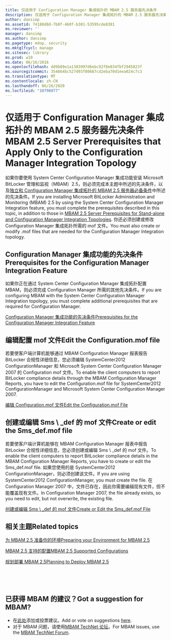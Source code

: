 ```yaml
---
title: 仅适用于 Configuration Manager 集成拓扑的 MBAM 2.5 服务器先决条件
description: 仅适用于 Configuration Manager 集成拓扑的 MBAM 2.5 服务器先决条件
author: dansimp
ms.assetid: 74180d8d-7b0f-460f-b301-53595cde8381
ms.reviewer: ''
manager: dansimp
ms.author: dansimp
ms.pagetype: mdop, security
ms.mktglfcycl: manage
ms.sitesec: library
ms.prod: w10
ms.date: 06/16/2016
ms.openlocfilehash: dd9b89e1a1383997d6ebc92f8e034fbf2945823f
ms.sourcegitcommit: 354664bc527d93f80687cd2eba70d1eea024c7c3
ms.translationtype: MT
ms.contentlocale: zh-CN
ms.lasthandoff: 06/26/2020
ms.locfileid: "10798077"
---
```

# <span data-ttu-id="78c13-103">仅适用于 Configuration Manager 集成拓扑的 MBAM 2.5 服务器先决条件</span><span class="sxs-lookup"><span data-stu-id="78c13-103">MBAM 2.5 Server Prerequisites that Apply Only to the Configuration Manager Integration Topology</span></span>


<span data-ttu-id="78c13-104">如果你要使用 System Center Configuration Manager 集成功能安装 Microsoft BitLocker 管理和监视（MBAM）2.5，则必须完成本主题中所述的先决条件，以及[独立和 Configuration Manager 集成拓扑的 MBAM 2.5 服务器必备条件](mbam-25-server-prerequisites-for-stand-alone-and-configuration-manager-integration-topologies.md)中所述的先决条件。</span><span class="sxs-lookup"><span data-stu-id="78c13-104">If you are installing Microsoft BitLocker Administration and Monitoring (MBAM) 2.5 by using the System Center Configuration Manager Integration feature, you must complete the prerequisites described in this topic, in addition to those in [MBAM 2.5 Server Prerequisites for Stand-alone and Configuration Manager Integration Topologies](mbam-25-server-prerequisites-for-stand-alone-and-configuration-manager-integration-topologies.md).</span></span> <span data-ttu-id="78c13-105">你还必须创建或修改 Configuration Manager 集成拓扑所需的 mof 文件。</span><span class="sxs-lookup"><span data-stu-id="78c13-105">You must also create or modify .mof files that are needed for the Configuration Manager Integration topology.</span></span>

## <span data-ttu-id="78c13-106">Configuration Manager 集成功能的先决条件</span><span class="sxs-lookup"><span data-stu-id="78c13-106">Prerequisites for the Configuration Manager Integration Feature</span></span>


<span data-ttu-id="78c13-107">如果你正在通过 System Center Configuration Manager 集成拓扑配置 MBAM，则必须完成 Configuration Manager 所需的其他先决条件。</span><span class="sxs-lookup"><span data-stu-id="78c13-107">If you are configuring MBAM with the System Center Configuration Manager Integration topology, you must complete additional prerequisites that are required for Configuration Manager.</span></span>

[<span data-ttu-id="78c13-108">Configuration Manager 集成功能的先决条件</span><span class="sxs-lookup"><span data-stu-id="78c13-108">Prerequisites for the Configuration Manager Integration Feature</span></span>](prerequisites-for-the-configuration-manager-integration-feature.md)

## <span data-ttu-id="78c13-109">编辑配置 mof 文件</span><span class="sxs-lookup"><span data-stu-id="78c13-109">Edit the Configuration.mof file</span></span>


<span data-ttu-id="78c13-110">若要使客户端计算机能够通过 MBAM Configuration Manager 报表报告 BitLocker 合规性详细信息，您必须编辑 SystemCenter2012 ConfigurationManager 和 Microsoft System Center Configuration Manager 2007 的 Configuration mof 文件。</span><span class="sxs-lookup"><span data-stu-id="78c13-110">To enable the client computers to report BitLocker compliance details through the MBAM Configuration Manager Reports, you have to edit the Configuration.mof file for SystemCenter2012 ConfigurationManager and Microsoft System Center Configuration Manager 2007.</span></span>

[<span data-ttu-id="78c13-111">编辑 Configuration.mof 文件</span><span class="sxs-lookup"><span data-stu-id="78c13-111">Edit the Configuration.mof File</span></span>](edit-the-configurationmof-file-mbam-25.md)

## <a href="" id="create-or-edit-the-sms-def-mof-file"></a><span data-ttu-id="78c13-112">创建或编辑 Sms \ _def 的 mof 文件</span><span class="sxs-lookup"><span data-stu-id="78c13-112">Create or edit the Sms\_def.mof file</span></span>


<span data-ttu-id="78c13-113">若要使客户端计算机能够在 MBAM Configuration Manager 报表中报告 BitLocker 合规性详细信息，您必须创建或编辑 Sms \ _def 的 mof 文件。</span><span class="sxs-lookup"><span data-stu-id="78c13-113">To enable the client computers to report BitLocker compliance details in the MBAM Configuration Manager Reports, you have to create or edit the Sms\_def.mof file.</span></span> <span data-ttu-id="78c13-114">如果您使用的是 SystemCenter2012 ConfigurationManager，则必须创建该文件。</span><span class="sxs-lookup"><span data-stu-id="78c13-114">If you are using SystemCenter2012 ConfigurationManager, you must create the file.</span></span> <span data-ttu-id="78c13-115">在 Configuration Manager 2007 中，文件已存在，因此你需要编辑现有文件，但不能覆盖现有文件。</span><span class="sxs-lookup"><span data-stu-id="78c13-115">In Configuration Manager 2007, the file already exists, so you need to edit, but not overwrite, the existing file.</span></span>

[<span data-ttu-id="78c13-116">创建或编辑 Sms \ _def 的 mof 文件</span><span class="sxs-lookup"><span data-stu-id="78c13-116">Create or Edit the Sms\_def.mof File</span></span>](create-or-edit-the-sms-defmof-file-mbam-25.md)


## <span data-ttu-id="78c13-117">相关主题</span><span class="sxs-lookup"><span data-stu-id="78c13-117">Related topics</span></span>


[<span data-ttu-id="78c13-118">为 MBAM 2.5 准备你的环境</span><span class="sxs-lookup"><span data-stu-id="78c13-118">Preparing your Environment for MBAM 2.5</span></span>](preparing-your-environment-for-mbam-25.md)

[<span data-ttu-id="78c13-119">MBAM 2.5 支持的配置</span><span class="sxs-lookup"><span data-stu-id="78c13-119">MBAM 2.5 Supported Configurations</span></span>](mbam-25-supported-configurations.md)

[<span data-ttu-id="78c13-120">规划部署 MBAM 2.5</span><span class="sxs-lookup"><span data-stu-id="78c13-120">Planning to Deploy MBAM 2.5</span></span>](planning-to-deploy-mbam-25.md)

 

 
## <span data-ttu-id="78c13-121">已获得 MBAM 的建议？</span><span class="sxs-lookup"><span data-stu-id="78c13-121">Got a suggestion for MBAM?</span></span>
- <span data-ttu-id="78c13-122">在[此处](http://mbam.uservoice.com/forums/268571-microsoft-bitlocker-administration-and-monitoring)添加或投票建议。</span><span class="sxs-lookup"><span data-stu-id="78c13-122">Add or vote on suggestions [here](http://mbam.uservoice.com/forums/268571-microsoft-bitlocker-administration-and-monitoring).</span></span> 
- <span data-ttu-id="78c13-123">对于 MBAM 问题，请使用[MBAM TechNet 论坛](https://social.technet.microsoft.com/Forums/home?forum=mdopmbam)。</span><span class="sxs-lookup"><span data-stu-id="78c13-123">For MBAM issues, use the [MBAM TechNet Forum](https://social.technet.microsoft.com/Forums/home?forum=mdopmbam).</span></span>




